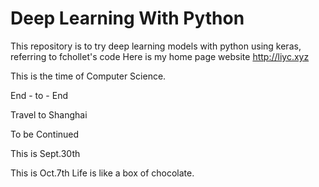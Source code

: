 # Deep Learning With Python

This repository is to try deep learning models with python using keras, referring to fchollet's code
Here is my home page website http://liyc.xyz

This is the time of Computer Science.

End - to - End

Travel to Shanghai


To be Continued

This is Sept.30th

This is Oct.7th
 Life is like a box of chocolate.
